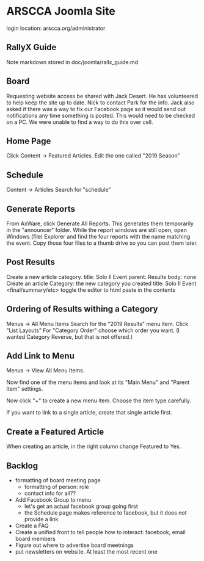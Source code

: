 ARSCCA Joomla Site
==================

login location: arscca.org/administrator

RallyX Guide
------------

Note markdown stored in doc/joomla/rallx_guide.md


Board
-----


Requesting website access be shared with Jack Desert.  He has volunteered to help keep the site up to date.  Nick to contact Park for the info.  Jack also asked if there was a way to fix our Facebook page so it would send out notifications any time something is posted.  This would need to be checked on a PC.  We were unable to find a way to do this over cell.

Home Page
---------

Click Content -> Featured Articles.
Edit the one called "2019 Season"


Schedule
--------

Content -> Articles
Search for "schedule"


Generate Reports
----------------

From AxWare, click Generate All Reports. This generates them temporarily in the
"announcer" folder.
While the report windows are still open, open Windows (file) Explorer
and find the four reports with the name matching the event.
Copy those four files to a thumb drive so you can post them later.


Post Results
------------

Create a new article category.
  title: <year> Solo II Event <event-number>
  parent: <YEAR> Results
  body: none
Create an article
  Category: the new category you created
  title: <year> Solo II Event <event-number> <final/summary/etc>
  toggle the editor to html
  paste in the contents


Ordering of Results withing a Category
--------------------------------------

Menus -> All Menu Items
Search for the "2019 Results" menu item.
Click "List Layouts"
For "Category Order" choose which order you want.
(I wanted Category Reverse, but that is not offered.)


Add Link to Menu
----------------

Menus -> View All Menu Items.

Now find one of the menu items and look at its "Main Menu" and "Parent Item" settings.

Now click "+" to create a new menu item. Choose the item type carefully.

If you want to link to a single article, create that single article first.


Create a Featured Article
-------------------------

When creating an article, in the right column change Featured to Yes.


Backlog
-------
- formatting of board meeting page
  - formatting of person: role
  - contact info for all??
- Add Facebook Group to menu
  - let's get an actual facebook group going first
  - the Schedule page makes reference to facebook, but it does not provide a link
- Create a FAQ
- Create a unified front to tell people how to interact: facebook, email board members
- Figure out where to advertise board meetnings
- put newsletters on website. At least the most recent one
